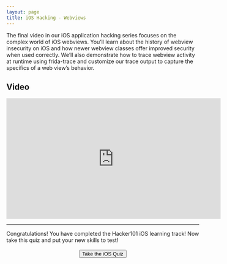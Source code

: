 ```yaml
---
layout: page
title: iOS Hacking - Webviews
---
```


The final video in our iOS application hacking series focuses on the complex world of iOS webviews.  You’ll learn about the history of webview insecurity on iOS and how newer webview classes offer improved security when used correctly.  We’ll also demonstrate how to trace webview activity at runtime using frida-trace and customize our trace output to capture the specifics of a web view’s behavior.


Video
-----

<div class="container">
	<iframe width="560" height="315" src="https://www.youtube-nocookie.com/embed/7Ozn9t7tp88" frameborder="0" allow="accelerometer; autoplay; encrypted-media; gyroscope; picture-in-picture" allowfullscreen></iframe>
</div>
<hr style="height:2px;border-width:0;color:gray;background-color:gray">
Congratulations! You have completed the Hacker101 iOS learning track! Now take this quiz and put your new skills to test!
<center><br><a href="test"><button>Take the iOS Quiz</button></a></center>